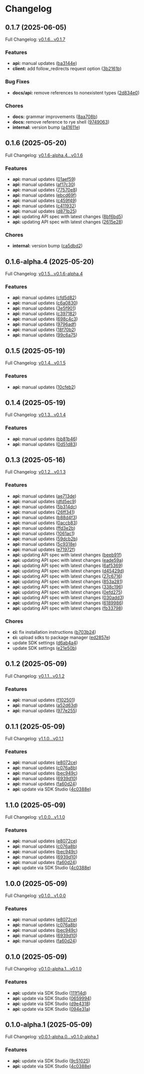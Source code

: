 # Changelog

## 0.1.7 (2025-06-05)

Full Changelog: [v0.1.6...v0.1.7](https://github.com/LiquidMetal-AI/lm-raindrop-python-sdk/compare/v0.1.6...v0.1.7)

### Features

* **api:** manual updates ([ba3144e](https://github.com/LiquidMetal-AI/lm-raindrop-python-sdk/commit/ba3144ee574d2b27a4be4f449db71239738a8ff2))
* **client:** add follow_redirects request option ([3b2161b](https://github.com/LiquidMetal-AI/lm-raindrop-python-sdk/commit/3b2161bd28d709b21b12014b3ac8a0135a6b8136))


### Bug Fixes

* **docs/api:** remove references to nonexistent types ([2d834e0](https://github.com/LiquidMetal-AI/lm-raindrop-python-sdk/commit/2d834e0ef2ccb0dbb96ca934f9064c61b2aaa04a))


### Chores

* **docs:** grammar improvements ([8aa708b](https://github.com/LiquidMetal-AI/lm-raindrop-python-sdk/commit/8aa708b9535909deed57b367f8b2780d4d2e7dcf))
* **docs:** remove reference to rye shell ([9749063](https://github.com/LiquidMetal-AI/lm-raindrop-python-sdk/commit/974906314f009488d5730f7c8bc55eb55241c572))
* **internal:** version bump ([a41611e](https://github.com/LiquidMetal-AI/lm-raindrop-python-sdk/commit/a41611e717cb5d77dcdbfe82578ef6998f0d619c))

## 0.1.6 (2025-05-20)

Full Changelog: [v0.1.6-alpha.4...v0.1.6](https://github.com/LiquidMetal-AI/lm-raindrop-python-sdk/compare/v0.1.6-alpha.4...v0.1.6)

### Features

* **api:** manual updates ([01aef59](https://github.com/LiquidMetal-AI/lm-raindrop-python-sdk/commit/01aef599050f7e87e8fda5d244655a689e85b19c))
* **api:** manual updates ([af17c30](https://github.com/LiquidMetal-AI/lm-raindrop-python-sdk/commit/af17c30347e2de6f560d41c80ded9b01f2945f77))
* **api:** manual updates ([77570e8](https://github.com/LiquidMetal-AI/lm-raindrop-python-sdk/commit/77570e828a6db85e3e5ea787386087dc38a95c69))
* **api:** manual updates ([ebcd69f](https://github.com/LiquidMetal-AI/lm-raindrop-python-sdk/commit/ebcd69f6d451c8e996ae3077b088949a3325f283))
* **api:** manual updates ([c459f49](https://github.com/LiquidMetal-AI/lm-raindrop-python-sdk/commit/c459f49c8173e3297290e9634ff68e4d157cdbb3))
* **api:** manual updates ([c411932](https://github.com/LiquidMetal-AI/lm-raindrop-python-sdk/commit/c4119324724b44bee60cee2863ba4bf4cb25b9f7))
* **api:** manual updates ([d871b25](https://github.com/LiquidMetal-AI/lm-raindrop-python-sdk/commit/d871b25edfab14ad3319aa534fb4bda6a4186c6e))
* **api:** updating API spec with latest changes ([8bf6bd5](https://github.com/LiquidMetal-AI/lm-raindrop-python-sdk/commit/8bf6bd5aea222aa45f3ff89c96eef921b73b0051))
* **api:** updating API spec with latest changes ([2615e28](https://github.com/LiquidMetal-AI/lm-raindrop-python-sdk/commit/2615e28725689410b41abe9365df5b5a7cef18f9))


### Chores

* **internal:** version bump ([ca5dbd2](https://github.com/LiquidMetal-AI/lm-raindrop-python-sdk/commit/ca5dbd242e9c503e42cbfd23e5f35ab2cf645470))

## 0.1.6-alpha.4 (2025-05-20)

Full Changelog: [v0.1.5...v0.1.6-alpha.4](https://github.com/LiquidMetal-AI/lm-raindrop-python-sdk/compare/v0.1.5...v0.1.6-alpha.4)

### Features

* **api:** manual updates ([cfd5d82](https://github.com/LiquidMetal-AI/lm-raindrop-python-sdk/commit/cfd5d8266aca27e02359656352f2f23547f3a23b))
* **api:** manual updates ([c6a0830](https://github.com/LiquidMetal-AI/lm-raindrop-python-sdk/commit/c6a083085e2f07fad5d0076935217049e8aa3df8))
* **api:** manual updates ([3e5f901](https://github.com/LiquidMetal-AI/lm-raindrop-python-sdk/commit/3e5f901747eaeeca6c074ab9ca8d9a1560519059))
* **api:** manual updates ([c397182](https://github.com/LiquidMetal-AI/lm-raindrop-python-sdk/commit/c39718221d487b503242284f090471cdd2bcdf67))
* **api:** manual updates ([698c4c3](https://github.com/LiquidMetal-AI/lm-raindrop-python-sdk/commit/698c4c3242601b3bcde4db1c946ff103a4322029))
* **api:** manual updates ([9796adf](https://github.com/LiquidMetal-AI/lm-raindrop-python-sdk/commit/9796adf5750a8fe1d53de7941a7c04f5f958c897))
* **api:** manual updates ([18f70b2](https://github.com/LiquidMetal-AI/lm-raindrop-python-sdk/commit/18f70b2fe0de3fe3b5800ee04cc9d3b7063e4ba0))
* **api:** manual updates ([99c6a75](https://github.com/LiquidMetal-AI/lm-raindrop-python-sdk/commit/99c6a7535d91e76c439a984997bef6a2613efc45))

## 0.1.5 (2025-05-19)

Full Changelog: [v0.1.4...v0.1.5](https://github.com/LiquidMetal-AI/lm-raindrop-python-sdk/compare/v0.1.4...v0.1.5)

### Features

* **api:** manual updates ([10cfeb2](https://github.com/LiquidMetal-AI/lm-raindrop-python-sdk/commit/10cfeb20fa976d6cc11aa793475813cfe0a49c6b))

## 0.1.4 (2025-05-19)

Full Changelog: [v0.1.3...v0.1.4](https://github.com/LiquidMetal-AI/lm-raindrop-python-sdk/compare/v0.1.3...v0.1.4)

### Features

* **api:** manual updates ([bb81b46](https://github.com/LiquidMetal-AI/lm-raindrop-python-sdk/commit/bb81b461b8ef3a37f38a90aaa2c1d18d20432564))
* **api:** manual updates ([0d51d83](https://github.com/LiquidMetal-AI/lm-raindrop-python-sdk/commit/0d51d83b5e15ccf36afa9897e92702e1d1db09db))

## 0.1.3 (2025-05-16)

Full Changelog: [v0.1.2...v0.1.3](https://github.com/LiquidMetal-AI/lm-raindrop-python-sdk/compare/v0.1.2...v0.1.3)

### Features

* **api:** manual updates ([ae713de](https://github.com/LiquidMetal-AI/lm-raindrop-python-sdk/commit/ae713de81697fb098fc0715602b0aee232f8de15))
* **api:** manual updates ([dfd5ec9](https://github.com/LiquidMetal-AI/lm-raindrop-python-sdk/commit/dfd5ec9fa73d8645d56b4b190d10ab06624c8ef6))
* **api:** manual updates ([5b314dc](https://github.com/LiquidMetal-AI/lm-raindrop-python-sdk/commit/5b314dc34351f25f78dda6c9d126d94f6d07e8c5))
* **api:** manual updates ([26ff341](https://github.com/LiquidMetal-AI/lm-raindrop-python-sdk/commit/26ff341233db1bb58e3441f534421171540c7271))
* **api:** manual updates ([b88d4f3](https://github.com/LiquidMetal-AI/lm-raindrop-python-sdk/commit/b88d4f3603e5c4b96cff956be4b4767c7850cfb2))
* **api:** manual updates ([0accb83](https://github.com/LiquidMetal-AI/lm-raindrop-python-sdk/commit/0accb83d5ebac11505373eef3c09e1228a8135b5))
* **api:** manual updates ([ffd3e2b](https://github.com/LiquidMetal-AI/lm-raindrop-python-sdk/commit/ffd3e2b97637a146e480827c128cddbc28ecc943))
* **api:** manual updates ([1061ac1](https://github.com/LiquidMetal-AI/lm-raindrop-python-sdk/commit/1061ac175f704ba76197b7a681ff101d6080f06a))
* **api:** manual updates ([59dcb2b](https://github.com/LiquidMetal-AI/lm-raindrop-python-sdk/commit/59dcb2bd34d9de82ddb2c7e75199b1bf394aef73))
* **api:** manual updates ([5c9318e](https://github.com/LiquidMetal-AI/lm-raindrop-python-sdk/commit/5c9318ea8f791d3ec6b7388eb9b6777a808114e2))
* **api:** manual updates ([e71972f](https://github.com/LiquidMetal-AI/lm-raindrop-python-sdk/commit/e71972f321645eca9d570dc7b98f49a6c16ef808))
* **api:** updating API spec with latest changes ([beeb91f](https://github.com/LiquidMetal-AI/lm-raindrop-python-sdk/commit/beeb91ff1592d8156fd2906b6af0d10f442ce132))
* **api:** updating API spec with latest changes ([eade59a](https://github.com/LiquidMetal-AI/lm-raindrop-python-sdk/commit/eade59ac4943cd01e8c7511c89dc4afb336ba40d))
* **api:** updating API spec with latest changes ([6af5369](https://github.com/LiquidMetal-AI/lm-raindrop-python-sdk/commit/6af536956aed002d5dea83533f1c9b64fe7bdc86))
* **api:** updating API spec with latest changes ([d45429d](https://github.com/LiquidMetal-AI/lm-raindrop-python-sdk/commit/d45429da7c39733919990c838a0ed7b65fc30763))
* **api:** updating API spec with latest changes ([27c6716](https://github.com/LiquidMetal-AI/lm-raindrop-python-sdk/commit/27c6716e3b9a45331165acaa7ee8c094ed45b811))
* **api:** updating API spec with latest changes ([853a281](https://github.com/LiquidMetal-AI/lm-raindrop-python-sdk/commit/853a281468c06501546351358f71fcf220ac8c39))
* **api:** updating API spec with latest changes ([338c196](https://github.com/LiquidMetal-AI/lm-raindrop-python-sdk/commit/338c1963980f7fcc2b782896120236ab721f55f1))
* **api:** updating API spec with latest changes ([0efd275](https://github.com/LiquidMetal-AI/lm-raindrop-python-sdk/commit/0efd275f5b392156354414bdec1ccdfe0589bf0e))
* **api:** updating API spec with latest changes ([030add3](https://github.com/LiquidMetal-AI/lm-raindrop-python-sdk/commit/030add398c0b0dab16031181c56fad948cd31497))
* **api:** updating API spec with latest changes ([6189986](https://github.com/LiquidMetal-AI/lm-raindrop-python-sdk/commit/61899863bca20eb7b5153622cf165e7088098d0f))
* **api:** updating API spec with latest changes ([fb33798](https://github.com/LiquidMetal-AI/lm-raindrop-python-sdk/commit/fb33798f4c64eea112be5aa85bcd7f08d5953eac))


### Chores

* **ci:** fix installation instructions ([b703b24](https://github.com/LiquidMetal-AI/lm-raindrop-python-sdk/commit/b703b242fe0a006afc3b4059bb0f8b2ef407eb5c))
* **ci:** upload sdks to package manager ([ed2857e](https://github.com/LiquidMetal-AI/lm-raindrop-python-sdk/commit/ed2857e6480fb920c4216ddec529c53b877ff720))
* update SDK settings ([d6ab4a4](https://github.com/LiquidMetal-AI/lm-raindrop-python-sdk/commit/d6ab4a4c0ee6f7acfbeb212e204bddd1c0c68b7f))
* update SDK settings ([e21e50b](https://github.com/LiquidMetal-AI/lm-raindrop-python-sdk/commit/e21e50b223637dcf0140d7a75f95810a5c3458b2))

## 0.1.2 (2025-05-09)

Full Changelog: [v0.1.1...v0.1.2](https://github.com/LiquidMetal-AI/lm-raindrop-python-sdk/compare/v0.1.1...v0.1.2)

### Features

* **api:** manual updates ([f102501](https://github.com/LiquidMetal-AI/lm-raindrop-python-sdk/commit/f1025018b6972b8b733483be286c700cddbf150a))
* **api:** manual updates ([a52d63d](https://github.com/LiquidMetal-AI/lm-raindrop-python-sdk/commit/a52d63d2205caa2cffc24e4eff924a6e81685574))
* **api:** manual updates ([977e255](https://github.com/LiquidMetal-AI/lm-raindrop-python-sdk/commit/977e255358babc2911044a53e6d3255e206e65df))

## 0.1.1 (2025-05-09)

Full Changelog: [v1.1.0...v0.1.1](https://github.com/LiquidMetal-AI/lm-raindrop-python-sdk/compare/v1.1.0...v0.1.1)

### Features

* **api:** manual updates ([e8072ce](https://github.com/LiquidMetal-AI/lm-raindrop-python-sdk/commit/e8072ce44e80f340d4ef3f2aa422a5a57d9c455b))
* **api:** manual updates ([c076a8b](https://github.com/LiquidMetal-AI/lm-raindrop-python-sdk/commit/c076a8bfe5f838a388d882740312a2f0fff61774))
* **api:** manual updates ([bec949c](https://github.com/LiquidMetal-AI/lm-raindrop-python-sdk/commit/bec949c84ab5a760cd83d7b45d73386de9998808))
* **api:** manual updates ([6939d10](https://github.com/LiquidMetal-AI/lm-raindrop-python-sdk/commit/6939d10f6c8a3f799e2e33718e3a6da8448b99d9))
* **api:** manual updates ([fa60d24](https://github.com/LiquidMetal-AI/lm-raindrop-python-sdk/commit/fa60d240eac24f157f49c173217c30130a7dfc27))
* **api:** update via SDK Studio ([4c0388e](https://github.com/LiquidMetal-AI/lm-raindrop-python-sdk/commit/4c0388ee0b340c3062cfbf4645e5df1341aaade2))

## 1.1.0 (2025-05-09)

Full Changelog: [v1.0.0...v1.1.0](https://github.com/LiquidMetal-AI/lm-raindrop-python-sdk/compare/v1.0.0...v1.1.0)

### Features

* **api:** manual updates ([e8072ce](https://github.com/LiquidMetal-AI/lm-raindrop-python-sdk/commit/e8072ce44e80f340d4ef3f2aa422a5a57d9c455b))
* **api:** manual updates ([c076a8b](https://github.com/LiquidMetal-AI/lm-raindrop-python-sdk/commit/c076a8bfe5f838a388d882740312a2f0fff61774))
* **api:** manual updates ([bec949c](https://github.com/LiquidMetal-AI/lm-raindrop-python-sdk/commit/bec949c84ab5a760cd83d7b45d73386de9998808))
* **api:** manual updates ([6939d10](https://github.com/LiquidMetal-AI/lm-raindrop-python-sdk/commit/6939d10f6c8a3f799e2e33718e3a6da8448b99d9))
* **api:** manual updates ([fa60d24](https://github.com/LiquidMetal-AI/lm-raindrop-python-sdk/commit/fa60d240eac24f157f49c173217c30130a7dfc27))
* **api:** update via SDK Studio ([4c0388e](https://github.com/LiquidMetal-AI/lm-raindrop-python-sdk/commit/4c0388ee0b340c3062cfbf4645e5df1341aaade2))

## 1.0.0 (2025-05-09)

Full Changelog: [v0.1.0...v1.0.0](https://github.com/LiquidMetal-AI/lm-raindrop-python-sdk/compare/v0.1.0...v1.0.0)

### Features

* **api:** manual updates ([e8072ce](https://github.com/LiquidMetal-AI/lm-raindrop-python-sdk/commit/e8072ce44e80f340d4ef3f2aa422a5a57d9c455b))
* **api:** manual updates ([c076a8b](https://github.com/LiquidMetal-AI/lm-raindrop-python-sdk/commit/c076a8bfe5f838a388d882740312a2f0fff61774))
* **api:** manual updates ([bec949c](https://github.com/LiquidMetal-AI/lm-raindrop-python-sdk/commit/bec949c84ab5a760cd83d7b45d73386de9998808))
* **api:** manual updates ([6939d10](https://github.com/LiquidMetal-AI/lm-raindrop-python-sdk/commit/6939d10f6c8a3f799e2e33718e3a6da8448b99d9))
* **api:** manual updates ([fa60d24](https://github.com/LiquidMetal-AI/lm-raindrop-python-sdk/commit/fa60d240eac24f157f49c173217c30130a7dfc27))

## 0.1.0 (2025-05-09)

Full Changelog: [v0.1.0-alpha.1...v0.1.0](https://github.com/LiquidMetal-AI/lm-raindrop-python-sdk/compare/v0.1.0-alpha.1...v0.1.0)

### Features

* **api:** update via SDK Studio ([111f14d](https://github.com/LiquidMetal-AI/lm-raindrop-python-sdk/commit/111f14d78468742c7049cd206b0c34db6dbfe0fe))
* **api:** update via SDK Studio ([0659994](https://github.com/LiquidMetal-AI/lm-raindrop-python-sdk/commit/06599941d0b7e1dfd5e53ebf524b0a158cc49c1f))
* **api:** update via SDK Studio ([d9e4318](https://github.com/LiquidMetal-AI/lm-raindrop-python-sdk/commit/d9e43181361468127a62a202524080342daf36cd))
* **api:** update via SDK Studio ([094e31a](https://github.com/LiquidMetal-AI/lm-raindrop-python-sdk/commit/094e31a88988463446ba36dc6abbdadd806bc663))

## 0.1.0-alpha.1 (2025-05-09)

Full Changelog: [v0.0.1-alpha.0...v0.1.0-alpha.1](https://github.com/LiquidMetal-AI/lm-raindrop-python-sdk/compare/v0.0.1-alpha.0...v0.1.0-alpha.1)

### Features

* **api:** update via SDK Studio ([9c51025](https://github.com/LiquidMetal-AI/lm-raindrop-python-sdk/commit/9c510257d23afb7fd2ad4feb0cd80f4b378ed4d8))
* **api:** update via SDK Studio ([4c0388e](https://github.com/LiquidMetal-AI/lm-raindrop-python-sdk/commit/4c0388ee0b340c3062cfbf4645e5df1341aaade2))
